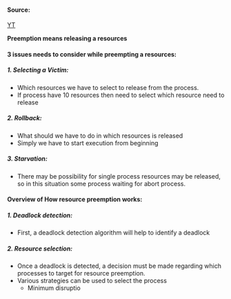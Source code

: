 #### Source:
[YT](https://www.youtube.com/watch?v=kOYTmxKpIms&list=PLXj4XH7LcRfDrdQuJTHIPmKMpa7eYVaPm&index=47)


**Preemption means releasing a resources**

#### 3 issues needs to consider while preempting a resources:

##### 1. Selecting a Victim:

* Which resources we have to select to release from the process.
* If process have 10 resources then need to select which resource need to release

##### 2. Rollback:

* What should we have to do in which resources is released
* Simply we have to start execution from beginning

##### 3. Starvation:

* There may be possibility for single process resources may be released, so in this situation some process waiting for abort process.


#### Overview of How resource preemption works:

##### 1. Deadlock detection:

* First, a deadlock detection algorithm will help to identify a deadlock

##### 2. Resource selection:

* Once a deadlock is detected, a decision must be made regarding which processes to target for resource preemption.
* Various strategies can be used to select the process
	* Minimum disruptio